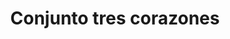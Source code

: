 ---
title: Conjunto tres corazones
date: 
draft: false

# descripcion
description : Conjunto de plata 925 y microcubics súper delicados. Incluye cadena, dije y aros. Largo de la cadena a elección en 40, 45 o 50cm

materials: Plata 1065

color: 

dimensions: 17mm diámetro

code: 06-27-1739

type: "Conjuntos"

categories: []

price: $9.560,00

price_eftvo: $8.130,00

# Images
# first image will be shown in the product page
images:
  # - image: "images/path_to_image"
  # La ubicacion de las imagenes es imagenes/Conjuntos/Conjuntos.Cadena, aros y dije/06-27-1739-conjunto-tres-corazones
  - image: "./images/conjuntos/cadena,_aros_y_dije/06-27-1739-conjunto-tres-corazones.jpg"
---